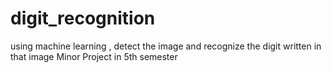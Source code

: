 # digit_recognition
using machine learning , detect the image and recognize the digit written in that image
Minor Project in 5th semester
